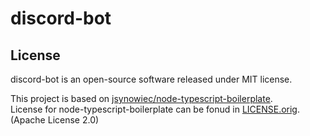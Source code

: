 # discord-bot

## License

discord-bot is an open-source software released under MIT license.

This project is based on [jsynowiec/node-typescript-boilerplate](https://github.com/jsynowiec/node-typescript-boilerplate).  
License for node-typescript-boilerplate can be fonud in [LICENSE.orig](LICENSE.orig). (Apache License 2.0)
